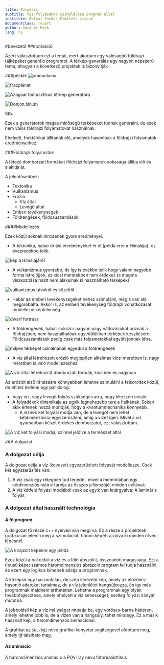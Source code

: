 ```yaml
---
title: Folyézis
subtitle: Víz folyásának szimulálása program által
institute: Bolyai Farkas Elméleti Líceum
documentclass: report
author: Gardner Mark
lang: hu
...
```

#bevezető
##motiváció

Azért választottam ezt a témát, mert akartam egy valósághű földrajzi
tájképeket generáló programot. A térkép-generálás egy nagyon népszerű téma,
ahogyan a következő projektek is bizonyítják

###példák
![xmountains](images/xmountains.png)

![fracplanet](images/fracplanet.png)

![Azagaar fantasztikus térkép generátora](images/Azagaar.png)

![Donjon.bin.sh](images/donjon2.png)

Stb.

Ezek a generátorok magas minőségű térképeket tudnak generálni, de ezek nem valós földrajzi folyamatokat használnak.

Ehelyett, fraktálokat állítanak elő, amelyek hasonlóak a földrajzi folyamatok eredményeihez.

###Földrajzi folyamatok

A létező domborzati formákat földrajzi folyamatok sokasága állítja elő és alakítja át.

A jelentősebbek:

 * Tektonika
 * Vulkanizmus
 * Erózió
	* Víz által
	* Levegő áltat
 * Emberi tevékenységek
 * Földrengések, földcsuszamlások

####Modellezés

Ezek közül soknak nincsenek gyors eredményei. 

 * A tektonika, habár óriási eredményeket ér el (példa erre a Himalája), ez évezredekbe telik.

![kép a Himalájáról](images/himalayas.jpg)

 * A vulkanizmus gyorsabb, de így is évekbe telik hogy valami nagyobb forma létrejöjjön, és kicsi méretekben nem érdekes (a magma viszkozitása miatt nem alakulnak ki használható térképek)

![vulkanizmus távolról és közelről](images/volcano.jpg)

 * Habár az emberi tevékenységeket nehéz szimulálni, mégis van aki megpróbálta. Akkor is, az emberi tevékenység földrajzi vonatkozását modellezni képtelenség.

![dwarf fortress](images/df.jpg)

 * A földrengések, habár sokszor nagyon nagy változásokat hoznak a földrajzban, nem használhatóak egyedülállóan térképek készítésére. Földcsuszamlások pedig csak más folyamatokkal együtt jönnek létre.

![milyen térképet csinálnának egyedül a földrengések](images/foldrenges.jpg)

 * A víz által létrehozott erózió meglepően alkalmas kicsi méretben is, nagy méretben is való modellezéshez.

![A víz által létrehozott domborzati formák, kicsiben és nagyban](images/river.jpg)

Az eróziót első ránézésre könnyebben lehetne szimulálni a felsoroltak közül, de ehhez kellene egy pár dolog:

 * Vagy víz, vagy levegő folyás szükséges arra, hogy létezzen erózió
 * A folyadékok dinamikája az egyik legnehezebb tere a fizikának. Sokan akik értenek hozzá mondják, hogy a kvantummechanika könnyebb.
 	* A víznek két folyási módja van, de a levegőt nem lehet kétdimenziósra egyszerűsíteni, amíg a vizet igen. Mivel a víz gyorsabban készít érdekes domborzatot, ezt választottam.

![A víz két folyási módja, színnel jelölve a természet által](images/turbulence.jpg)

##A dolgozat

### A dolgozat célja

A dolgozat célja a víz (keveset) egyszerűsített folyását modellezze.
Csak két egyszerűsítés van:

 1. A víz csak egy rétegben tud terjedni, mivel a memóriában egy kétdimenziós mátrix tárolja az összes jellemzőjét minden cellának.
 2. A víz kétfelé folyási módjából csak az egyik van letárgyalva: A lamináris folyás

### A dolgozat által használt technológia

#### A fő program

A dolgozat fő része c++ nyelven van megírva. Ez a része a projektnek grafikusan jeleníti meg a szimulációt, három képet rajzolva ki minden ötven lépésnél.

![A kirajzolt képekre egy példa](saves/save_1000.bmp)

Ezek közül a bal oldali a víz és a föld abszolút, összeadott magassága. Ezt a típusú képet számos háromdimenziós ábrázoló program fel tudja használni, és ezert egy logikus kimeneti adatja a programnak.

A középső egy haszontalan, de szép kinézetű kép, amely az előzőhöz hasonló adatokat tartalmaz, de a víz jelenlétet hangsúlyozza, és így más programnak majdnem érthetetlen. Lehetne a programnak egy olyan továbbfejlesztése, amely ehelyett a víz sebességét, esetleg folyási irányát mutatná.

A jobboldali kép a víz mélységet mutatja be, egy vöröses-barna háttéren, amely lehetne jobb is, de a vízen van a hangsúly, tehet mindegy. Ez a masik hasznalt kep, a haromdimenzos animacional.

A grafikat az `SDL-bgi` nevu grafikai konyvtar segitsegevel oldottam meg, amely [itt](http://libxbgi.sourceforge.net/) talalhato meg.

#### Az animacio

A haromdimenzios animacio a POV-ray nevu fotorealisztikus 